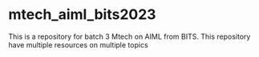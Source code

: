# mtech_aiml_bits2023
This is a repository for batch 3 Mtech on AIML from BITS. This repository have multiple resources on multiple topics
